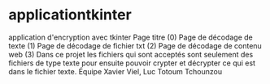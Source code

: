 # applicationtkinter
application d'encryption avec tkinter
Page titre (0)
Page de décodage de texte (1)
Page de décodage de fichier txt (2)
Page de décodage de contenu web (3)
Dans ce projet les fichiers qui sont acceptés sont seulement des fichiers de type texte pour ensuite pouvoir crypter et décrypter ce qui est dans le fichier texte. 
Équipe Xavier Viel, Luc Totoum Tchounzou
